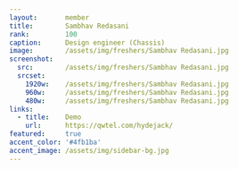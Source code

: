 ```yaml
---
layout:       member
title:        Sambhav Redasani
rank:         100
caption:      Design engineer (Chassis)	
image:        /assets/img/freshers/Sambhav Redasani.jpg
screenshot:
  src:        /assets/img/freshers/Sambhav Redasani.jpg
  srcset:
    1920w:    /assets/img/freshers/Sambhav Redasani.jpg
    960w:     /assets/img/freshers/Sambhav Redasani.jpg
    480w:     /assets/img/freshers/Sambhav Redasani.jpg
links:
  - title:    Demo
    url:      https://qwtel.com/hydejack/
featured:     true
accent_color: '#4fb1ba'
accent_image: /assets/img/sidebar-bg.jpg
---
```

